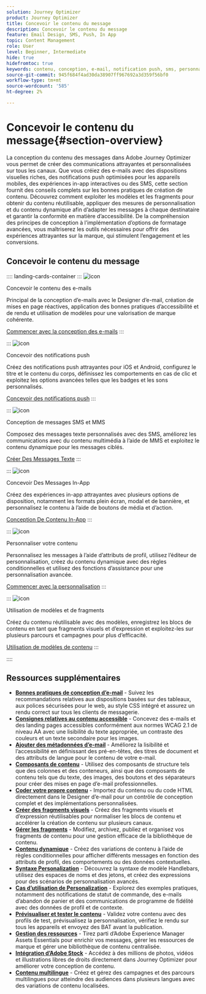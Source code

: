 ```yaml
---
solution: Journey Optimizer
product: Journey Optimizer
title: Concevoir le contenu du message
description: Concevoir le contenu du message
feature: Email Design, SMS, Push, In App
topic: Content Management
role: User
level: Beginner, Intermediate
hide: true
hidefromtoc: true
keywords: contenu, conception, e-mail, notification push, sms, personnalisation, modèles
source-git-commit: 945f684f4ad30da38907ff967692a3d359f56bf0
workflow-type: tm+mt
source-wordcount: '585'
ht-degree: 2%

---
```


# Concevoir le contenu du message{#section-overview}

La conception du contenu des messages dans Adobe Journey Optimizer vous permet de créer des communications attrayantes et personnalisées sur tous les canaux. Que vous créiez des e-mails avec des dispositions visuelles riches, des notifications push optimisées pour les appareils mobiles, des expériences in-app interactives ou des SMS, cette section fournit des conseils complets sur les bonnes pratiques de création de contenu. Découvrez comment exploiter les modèles et les fragments pour obtenir du contenu réutilisable, appliquer des mesures de personnalisation et du contenu dynamique afin d’adapter les messages à chaque destinataire et garantir la conformité en matière d’accessibilité. De la compréhension des principes de conception à l’implémentation d’options de formatage avancées, vous maîtriserez les outils nécessaires pour offrir des expériences attrayantes sur la marque, qui stimulent l’engagement et les conversions.

## Concevoir le contenu du message

:::: landing-cards-container
:::
![icon](https://cdn.experienceleague.adobe.com/icons/list-check.svg?lang=fr)

Concevoir le contenu des e-mails

Principal de la conception d’e-mails avec le Designer d’e-mail, création de mises en page réactives, application des bonnes pratiques d’accessibilité et de rendu et utilisation de modèles pour une valorisation de marque cohérente.

[Commencer avec la conception des e-mails](../email/get-started-email-design.md)
:::

:::
![icon](https://cdn.experienceleague.adobe.com/icons/paper-plane.svg?lang=fr)

Concevoir des notifications push

Créez des notifications push attrayantes pour iOS et Android, configurez le titre et le contenu du corps, définissez les comportements en cas de clic et exploitez les options avancées telles que les badges et les sons personnalisés.

[Concevoir des notifications push](../push/design-push.md)
:::

:::
![icon](https://cdn.experienceleague.adobe.com/icons/message.svg?lang=fr)

Conception de messages SMS et MMS

Composez des messages texte personnalisés avec des SMS, améliorez les communications avec du contenu multimédia à l’aide de MMS et exploitez le contenu dynamique pour les messages ciblés.

[Créer Des Messages Texte](../sms/create-sms.md)
:::

:::
![icon](https://cdn.experienceleague.adobe.com/icons/mobile.svg?lang=fr)

Concevoir Des Messages In-App

Créez des expériences in-app attrayantes avec plusieurs options de disposition, notamment les formats plein écran, modal et de bannière, et personnalisez le contenu à l’aide de boutons de média et d’action.

[Conception De Contenu In-App](../in-app/design-in-app.md)
:::

:::
![icon](https://cdn.experienceleague.adobe.com/icons/screwdriver-wrench.svg?lang=fr)

Personnaliser votre contenu

Personnalisez les messages à l’aide d’attributs de profil, utilisez l’éditeur de personnalisation, créez du contenu dynamique avec des règles conditionnelles et utilisez des fonctions d’assistance pour une personnalisation avancée.

[Commencer avec la personnalisation](../personalization/personalize.md)
:::

:::
![icon](https://cdn.experienceleague.adobe.com/icons/puzzle-piece.svg?lang=fr)

Utilisation de modèles et de fragments

Créez du contenu réutilisable avec des modèles, enregistrez les blocs de contenu en tant que fragments visuels et d’expression et exploitez-les sur plusieurs parcours et campagnes pour plus d’efficacité.

[Utilisation de modèles de contenu](../content-management/use-content-templates.md)
:::

::::


## Ressources supplémentaires

- **[Bonnes pratiques de conception d’e-mail](../email/get-started-email-design.md#best-practices)** - Suivez les recommandations relatives aux dispositions basées sur des tableaux, aux polices sécurisées pour le web, au style CSS intégré et assurez un rendu correct sur tous les clients de messagerie.
- **[Consignes relatives au contenu accessible](../email/accessible-content.md)** - Concevez des e-mails et des landing pages accessibles conformément aux normes WCAG 2.1 de niveau AA avec une lisibilité du texte appropriée, un contraste des couleurs et un texte secondaire pour les images.
- **[Ajouter des métadonnées d’e-mail](../email/email-metadata.md)** - Améliorez la lisibilité et l’accessibilité en définissant des pré-en-têtes, des titres de document et des attributs de langue pour le contenu de votre e-mail.
- **[Composants de contenu](../email/content-components.md)** - Utilisez des composants de structure tels que des colonnes et des conteneurs, ainsi que des composants de contenu tels que du texte, des images, des boutons et des séparateurs pour créer des mises en page d’e-mail professionnelles.
- **[Coder votre propre contenu](../email/code-content.md)** - Importez du contenu ou du code HTML directement dans le Designer d’e-mail pour un contrôle de conception complet et des implémentations personnalisées.
- **[Créer des fragments visuels](../content-management/create-fragments.md)** - Créez des fragments visuels et d’expression réutilisables pour normaliser les blocs de contenu et accélérer la création de contenu sur plusieurs canaux.
- **[Gérer les fragments](../content-management/manage-fragments.md)** - Modifiez, archivez, publiez et organisez vos fragments de contenu pour une gestion efficace de la bibliothèque de contenu.
- **[Contenu dynamique](../personalization/dynamic-content.md)** - Créez des variations de contenu à l’aide de règles conditionnelles pour afficher différents messages en fonction des attributs de profil, des comportements ou des données contextuelles.
- **[Syntaxe Personalization](../personalization/personalization-syntax.md)** - Découvrez la syntaxe de modèle Handlebars, utilisez des espaces de noms et des jetons, et créez des expressions pour des scénarios de personnalisation avancés.
- **[Cas d’utilisation de Personalization](../personalization/personalization-use-case.md)** - Explorez des exemples pratiques, notamment des notifications de statut de commande, des e-mails d’abandon de panier et des communications de programme de fidélité avec des données de profil et de contexte.
- **[Prévisualiser et tester le contenu](../content-management/preview-test.md)** - Validez votre contenu avec des profils de test, prévisualisez la personnalisation, vérifiez le rendu sur tous les appareils et envoyez des BAT avant la publication.
- **[Gestion des ressources](../integrations/assets.md)** - Tirez parti d’Adobe Experience Manager Assets Essentials pour enrichir vos messages, gérer les ressources de marque et gérer une bibliothèque de contenu centralisée.
- **[Intégration d’Adobe Stock](../integrations/stock.md)** - Accédez à des millions de photos, vidéos et illustrations libres de droits directement dans Journey Optimizer pour améliorer votre conception de contenu.
- **[Contenu multilingue](../content-management/multilingual-gs.md)** - Créez et gérez des campagnes et des parcours multilingues pour atteindre des audiences dans plusieurs langues avec des variations de contenu localisées.

